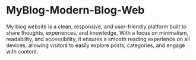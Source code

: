 # MyBlog-Modern-Blog-Web
My blog website is a clean, responsive, and user-friendly platform built to share thoughts, experiences, and knowledge. With a focus on minimalism, readability, and accessibility, it ensures a smooth reading experience on all devices, allowing visitors to easily explore posts, categories, and engage with content.
